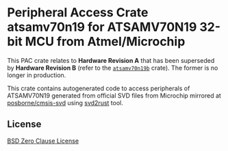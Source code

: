 # Peripheral Access Crate atsamv70n19 for ATSAMV70N19 32-bit MCU from Atmel/Microchip

This PAC crate relates to **Hardware Revision A** that has been superseded by **Hardware Revision B** (refer to the [`atsamv70n19b`](https://https://crates.io/crates/atsamv70n19b) crate). The former is no longer in production.

This crate contains autogenerated code to access peripherals of ATSAMV70N19 generated from official SVD files from Microchip mirrored at [posborne/cmsis-svd](https://github.com/posborne/cmsis-svd) using [svd2rust](https://github.com/rust-embedded/svd2rust/) tool.

## License

[BSD Zero Clause License](https://choosealicense.com/licenses/0bsd/)
